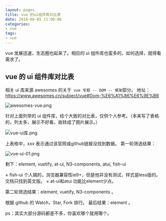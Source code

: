 ```yaml
---
layout: pages
title: vue 的ui组件库对比表
date: 2018-06-05 11:00:00
categories:
- vue
tags:
- vue
---
```


vue 发展迅速，生态圈也起来了。相应的 ui 组件库也蛮多的，如何选择，就得看需求了。
<!-- more -->

## vue 的 ui 组件库对比表

相关 ui 库来源 awesomes 的关于` vue 专题 -- DOM -- 框架`部分。
地址：https://www.awesomes.cn/subject/vue#Dom-%E6%A1%86%E6%9E%B6

![awesomes-vue.png](https://upload-images.jianshu.io/upload_images/1464420-28de796ef5b8a086.png?imageMogr2/auto-orient/strip%7CimageView2/2/w/1240)

针对上面列举的 ui 组件库，给个大致的对比表，仅供个人参考。（本来写了表格的，列太多，展示不好看，故转成了图片展示。）

![vue-ui库.png](https://upload-images.jianshu.io/upload_images/1464420-9f1e02faa8dd8ad6.png?imageMogr2/auto-orient/strip%7CimageView2/2/w/1240)

上表格中，xxx 表示通过该官网或github链接没找到数据。
第一轮筛选结果：

![vue-ui-01.png](https://upload-images.jianshu.io/upload_images/1464420-04e950e1ef23759b.png?imageMogr2/auto-orient/strip%7CimageView2/2/w/1240)

剩下：element, vuetify, at-ui, N3-components, atui, fish-ui

× fish-ui 个人搞的，浏览器兼容性ie9+，但是他并没有测试，样式是less版的。文档只找到英文版。
× at-ui和atui 功能比element少点。

第二轮筛选结果：element, vuetify, N3-components 。

根据 github 的 Watch，Star,  Fork 排行。
最后结果：element 。

ps：其实大部分源码都差不多，你喜欢哪个就用哪个。



